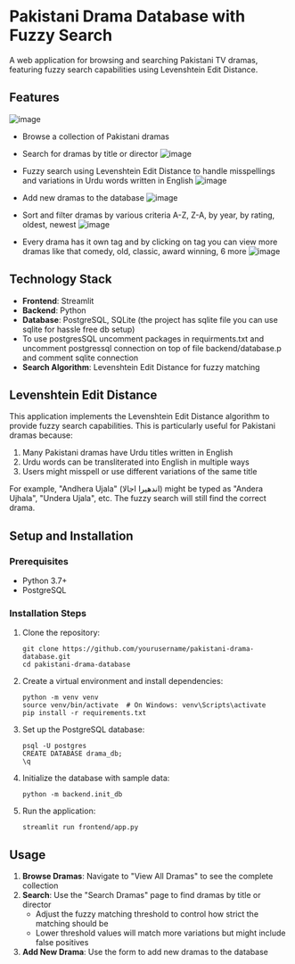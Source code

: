 # Pakistani Drama Database with Fuzzy Search

A web application for browsing and searching Pakistani TV dramas, featuring fuzzy search capabilities using Levenshtein Edit Distance.


## Features

![image](https://github.com/user-attachments/assets/db8661a2-2adc-4e2a-8805-e78bdd50b974)

- Browse a collection of Pakistani dramas
- Search for dramas by title or director
![image](https://github.com/user-attachments/assets/bde59dec-4183-490e-a411-25ec32510f72)

- Fuzzy search using Levenshtein Edit Distance to handle misspellings and variations in Urdu words written in English
![image](https://github.com/user-attachments/assets/c1996c79-e54c-4ba7-9352-ad9421f6f140)

- Add new dramas to the database
![image](https://github.com/user-attachments/assets/3d7061cc-1e56-40bf-8393-529838accd26)

- Sort and filter dramas by various criteria A-Z, Z-A, by year, by rating, oldest, newest
![image](https://github.com/user-attachments/assets/88756ef6-9d30-4f77-af68-cc8a4c9713f1)
 
- Every drama has it own tag and by clicking on tag you can view more dramas like that comedy, old, classic, award winning, 6 more
![image](https://github.com/user-attachments/assets/4a7b743b-6afc-4c17-b945-2477a95f8646)


## Technology Stack

- **Frontend**: Streamlit
- **Backend**: Python
- **Database**: PostgreSQL, SQLite (the project has sqlite file you can use sqlite for hassle free db setup)
- To use postgresSQL uncomment packages in requirments.txt and uncomment postgressql connection on top of file backend/database.p and comment sqlite connection
- **Search Algorithm**: Levenshtein Edit Distance for fuzzy matching

## Levenshtein Edit Distance

This application implements the Levenshtein Edit Distance algorithm to provide fuzzy search capabilities. This is particularly useful for Pakistani dramas because:

1. Many Pakistani dramas have Urdu titles written in English
2. Urdu words can be transliterated into English in multiple ways
3. Users might misspell or use different variations of the same title

For example, "Andhera Ujala" (اندھیرا اجالا) might be typed as "Andera Ujhala", "Undera Ujala", etc. The fuzzy search will still find the correct drama.

## Setup and Installation

### Prerequisites

- Python 3.7+
- PostgreSQL

### Installation Steps

1. Clone the repository:
   ```
   git clone https://github.com/yourusername/pakistani-drama-database.git
   cd pakistani-drama-database
   ```

2. Create a virtual environment and install dependencies:
   ```
   python -m venv venv
   source venv/bin/activate  # On Windows: venv\Scripts\activate
   pip install -r requirements.txt
   ```

3. Set up the PostgreSQL database:
   ```
   psql -U postgres
   CREATE DATABASE drama_db;
   \q
   ```

4. Initialize the database with sample data:
   ```
   python -m backend.init_db
   ```

5. Run the application:
   ```
   streamlit run frontend/app.py
   ```

## Usage

1. **Browse Dramas**: Navigate to "View All Dramas" to see the complete collection
2. **Search**: Use the "Search Dramas" page to find dramas by title or director
   - Adjust the fuzzy matching threshold to control how strict the matching should be
   - Lower threshold values will match more variations but might include false positives
3. **Add New Drama**: Use the form to add new dramas to the database
